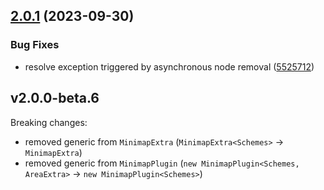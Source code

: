 ## [2.0.1](https://github.com/retejs/minimap-plugin/compare/v2.0.0...v2.0.1) (2023-09-30)


### Bug Fixes

* resolve exception triggered by asynchronous node removal ([5525712](https://github.com/retejs/minimap-plugin/commit/5525712098935603f700e67f25f3ff149dd50bf8))

## v2.0.0-beta.6

Breaking changes:

- removed generic from `MinimapExtra` (`MinimapExtra<Schemes>` -> `MinimapExtra`)
- removed generic from `MinimapPlugin` (`new MinimapPlugin<Schemes, AreaExtra>` ->  `new MinimapPlugin<Schemes>`)
